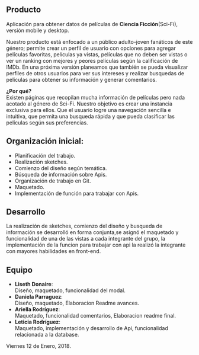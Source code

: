 ## Producto

Aplicación para obtener datos de películas de  **Ciencia Ficción**(Sci-Fi), versión mobile y desktop.

Nuestro producto está enfocado a un público adulto-joven fanáticos de este género; permite crear un perfil de usuario con opciones para agregar películas favoritas, películas ya vistas, películas que no deben ser vistas o ver un ranking con mejores y peores películas según la calificación de  IMDb. En una próxima versión planeamos que también se pueda visualizar perfiles de otros usuarios para ver sus intereses y realizar busquedas de peliculas para obtener su información y generar comentarios.

**¿Por qué?**  
Existen páginas que recopilan mucha información de películas pero nada acotado al género de Sci-Fi. Nuestro objetivo es crear una instancia exclusiva para ellos. Que el usuario logre una navegación sencilla e intuitiva, que permita una busqueda rápida y que pueda clasificar las peliculas según sus preferencias.


## Organización inicial:
* Planificación del trabajo.
* Realización sketches.
* Comienzo del diseño según temática.
* Búsqueda de información sobre Apis.
* Organización de trabajo en Git.
* Maquetado.
* Implementación de función para trabajar con Apis.

## Desarrollo
La realización de sketches, comienzo del diseño y busqueda de información se desarrolló en forma conjunta,se asignó el maquetado y funcionalidad de una de las vistas a cada integrante del grupo, la implementación de la funcion para trabajar con api la realizó la integrante con mayores habilidades en front-end.

## Equipo
* **Liseth Donaire**:  
 Diseño, maquetado, funcionalidad del modal.
* **Daniela Parraguez**:  
Diseño, maquetado, Elaboracion Readme avances.
* **Ariella Rodríguez**:  
Maquetado, funcionalidad comentarios, Elaboracion readme final.
* **Leticia Rodríguez**:  
Maquetado, implementación y desarrollo de Api, funcionalidad relacionada a la database.

Viernes 12 de Enero, 2018.